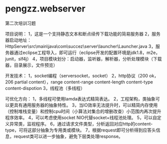 # pengzz.webserver
第二次培训习题

项目说明：
1，这是一个支持静态文本和断点续传下载功能的简易服务器
2，服务器启动地址：HttpServer\src\main\java\com\succez\server\launcher\Launcher.java
3，服务器通过eclipse工程导入，即可运行（eclipse开发的配置环境是jdk1.8，m2e，junit，slf4j）
4，项目模块划分：启动器，监听器，解析器，分析处理模块（下载器，目录展示，文件预览）

开发技术：
1，socket编程（serversocket，socket）
2，http协议（200 ok， 206 partial content），range content-range content-length content-type content-dispotion 
3，线程池（多线程）

可优化方向：
1，多线程可使用lamda表达式精简表达。
2，工程架构，类抽象可以更具有通用服务器的抽象特性。
3，当IO效率无法提升时，可以精简内存使用（控制堆栈变量）和控制cpu时间（小算法对集合的增删改查）小范围内再次提升程序效率。
4，可以考虑使用socket NIO代替socket+线程池处理。
5，可以自定义异常类，监视程序。
6，通过请求文件类型，分析返回对应http的content-type，可将这部分抽象为专用类或模块。
7，根据request即可分析得到应答头信息，request类可以进一步抽象，避免下层类处理response。
